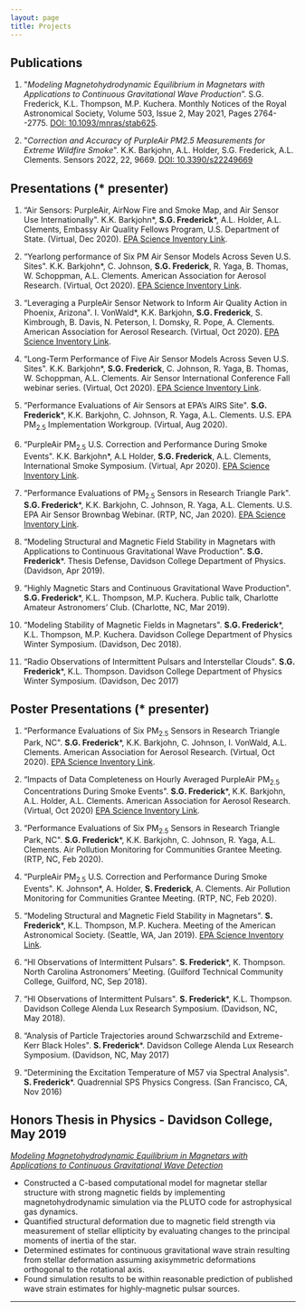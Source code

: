 ```yaml
---
layout: page
title: Projects
---
```

## Publications
1. "_Modeling  Magnetohydrodynamic  Equilibrium  in  Magnetars  with  Applications  to  Continuous  Gravitational Wave Production_”. S.G. Frederick, K.L. Thompson, M.P. Kuchera. Monthly Notices of the Royal Astronomical Society, Volume 503, Issue 2, May 2021, Pages 2764--2775. [DOI: 10.1093/mnras/stab625](https://doi.org/10.1093/mnras/stab625).

2. "_Correction and Accuracy of PurpleAir PM2.5 Measurements for Extreme Wildfire Smoke_". K.K. Barkjohn, A.L. Holder, S.G. Frederick, A.L. Clements. Sensors 2022, 22, 9669. [DOI: 10.3390/s22249669](https://www.mdpi.com/1424-8220/22/24/9669)

## Presentations (* presenter)
1.  “Air Sensors: PurpleAir, AirNow Fire and Smoke Map, and Air Sensor
    Use Internationally". K.K. Barkjohn*, **S.G.
    Frederick***, A.L. Holder, A.L. Clements, Embassy Air
    Quality Fellows Program, U.S. Department of State. (Virtual, Dec
    2020). [EPA Science Inventory Link][6PR].

2.  “Yearlong performance of Six PM Air Sensor Models Across Seven U.S.
    Sites". K.K. Barkjohn*, C. Johnson, **S.G.
    Frederick**, R. Yaga, B. Thomas, W. Schoppman, A.L. Clements.
    American Association for Aerosol Research. (Virtual, Oct 2020).
    [EPA Science Inventory Link][5PR].

3.  “Leveraging a PurpleAir Sensor Network to Inform Air Quality Action
    in Phoenix, Arizona". I. VonWald*, K.K. Barkjohn, **S.G.
    Frederick**, S. Kimbrough, B. Davis, N. Peterson, I. Domsky, R.
    Pope, A. Clements. American Association for Aerosol Research.
    (Virtual, Oct 2020). [EPA Science Inventory Link][4PR].

4.  “Long-Term Performance of Five Air Sensor Models Across Seven U.S.
    Sites". K.K. Barkjohn*, **S.G. Frederick**, C.
    Johnson, R. Yaga, B. Thomas, W. Schoppman, A.L. Clements. Air Sensor
    International Conference Fall webinar series. (Virtual, Oct 2020).
    [EPA Science Inventory Link][3PR].

5.  “Performance Evaluations of Air Sensors at EPA’s AIRS Site". **S.G.
    Frederick***, K.K. Barkjohn, C. Johnson, R. Yaga, A.L.
    Clements. U.S. EPA PM<sub>2.5</sub> Implementation Workgroup.
    (Virtual, Aug 2020).  

6.  “PurpleAir PM<sub>2.5</sub> U.S. Correction and Performance During
    Smoke Events". K.K. Barkjohn*, A.L Holder, **S.G.
    Frederick**, A.L. Clements, International Smoke Symposium. (Virtual,
    Apr 2020). [EPA Science Inventory Link][2PR].  

7.  “Performance Evaluations of PM<sub>2.5</sub> Sensors in Research
    Triangle Park". **S.G. Frederick***, K.K. Barkjohn, C.
    Johnson, R. Yaga, A.L. Clements. U.S. EPA Air Sensor Brownbag
    Webinar. (RTP, NC, Jan 2020). [EPA Science Inventory Link][1PR].  

8.  “Modeling Structural and Magnetic Field Stability in Magnetars with
    Applications to Continuous Gravitational Wave Production". **S.G.
    Frederick***. Thesis Defense, Davidson College Department
    of Physics. (Davidson, Apr 2019).

9.  “Highly Magnetic Stars and Continuous Gravitational Wave
    Production". **S.G. Frederick***, K.L. Thompson, M.P.
    Kuchera. Public talk, Charlotte Amateur Astronomers’ Club.
    (Charlotte, NC, Mar 2019).  

10. “Modeling Stability of Magnetic Fields in Magnetars". **S.G.
    Frederick***, K.L. Thompson, M.P. Kuchera. Davidson
    College Department of Physics Winter Symposium. (Davidson, Dec
    2018).  

11. “Radio Observations of Intermittent Pulsars and Interstellar
    Clouds". **S.G. Frederick***, K.L. Thompson. Davidson
    College Department of Physics Winter Symposium. (Davidson, Dec
    2017)

[6PR]: https://cfpub.epa.gov/si/si_public_record_Report.cfm?dirEntryId=350379&Lab=CEMM
[5PR]: https://cfpub.epa.gov/si/si_public_record_report.cfm?dirEntryId=349964&Lab=CEMM
[4PR]: https://cfpub.epa.gov/si/si_public_record_report.cfm?Lab=CEMM&dirEntryId=349966
[3PR]: https://cfpub.epa.gov/si/si_public_record_report.cfm?dirEntryId=349961&Lab=CEMM
[2PR]: https://cfpub.epa.gov/si/si_public_record_report.cfm?dirEntryId=349513&Lab=CEMM
[1PR]: https://cfpub.epa.gov/si/si_public_record_report.cfm?dirEntryId=348487&Lab=CEMM

## Poster Presentations (* presenter)
1.  “Performance Evaluations of Six PM<sub>2.5</sub> Sensors in Research
    Triangle Park, NC". **S.G. Frederick***, K.K.
    Barkjohn, C. Johnson, I. VonWald, A.L. Clements. American
    Association for Aerosol Research. (Virtual, Oct 2020). [EPA Science Inventory Link][3PO].  

2.  “Impacts of Data Completeness on Hourly Averaged PurpleAir
    PM<sub>2.5</sub> Concentrations During Smoke Events". **S.G.
    Frederick***, K.K. Barkjohn, A.L. Holder, A.L. Clements.
    American Association for Aerosol Research. (Virtual, Oct 2020) [EPA Science Inventory Link][2PO].  

3.  “Performance Evaluations of Six PM<sub>2.5</sub> Sensors in Research
    Triangle Park, NC". **S.G. Frederick***, K.K.
    Barkjohn, C. Johnson, R. Yaga, A.L. Clements. Air Pollution
    Monitoring for Communities Grantee Meeting. (RTP, NC, Feb 2020).  

4.  “PurpleAir PM<sub>2.5</sub> U.S. Correction and Performance During
    Smoke Events". K. Johnson*, A. Holder, **S.
    Frederick**, A. Clements. Air Pollution Monitoring for Communities
    Grantee Meeting. (RTP, NC, Feb 2020).  

5.  “Modeling Structural and Magnetic Field Stability in Magnetars".
    **S. Frederick***, K.L. Thompson, M.P. Kuchera. Meeting
    of the American Astronomical Society. (Seattle, WA, Jan 2019).
    [EPA Science Inventory Link][1PO].  

6.  “HI Observations of Intermittent Pulsars". **S.
    Frederick***, K. Thompson. North Carolina Astronomers’
    Meeting. (Guilford Technical Community College, Guilford, NC, Sep
    2018).  

7.  “HI Observations of Intermittent Pulsars". **S.
    Frederick***, K.L. Thompson. Davidson College Alenda Lux
    Research Symposium. (Davidson, NC, May 2018).  

8.  “Analysis of Particle Trajectories around Schwarzschild and
    Extreme-Kerr Black Holes". **S. Frederick***. Davidson
    College Alenda Lux Research Symposium. (Davidson, NC, May 2017)  

9.  “Determining the Excitation Temperature of M57 via Spectral
    Analysis". **S. Frederick***. Quadrennial SPS Physics
    Congress. (San Francisco, CA, Nov 2016)

## Honors Thesis in Physics - Davidson College, May 2019
[_Modeling Magnetohydrodynamic Equilibrium in Magnetars with Applications to Continuous Gravitational Wave Detection_](https://samfrederick.github.io/media/docs/frederick-thesis.pdf)
- Constructed a C-based computational model for magnetar stellar structure with strong magnetic fields by implementing magnetohydrodynamic simulation via the PLUTO code for astrophysical gas dynamics.
- Quantified structural deformation due to magnetic field strength via measurement of stellar ellipticity by evaluating changes to the principal moments of inertia of the star.
- Determined estimates for continuous gravitational wave strain resulting from stellar deformation assuming axisymmetric deformations orthogonal to the rotational axis.
- Found simulation results to be within reasonable prediction of published wave strain estimates for highly-magnetic pulsar sources.  

<hr/>

[3PO]: https://cfpub.epa.gov/si/si_public_record_Report.cfm?dirEntryId=349512&Lab=CEMM
[2PO]: https://cfpub.epa.gov/si/si_public_record_Report.cfm?Lab=CEMM&dirEntryId=350073
[1PO]: https://ui.adsabs.harvard.edu/abs/2019AAS...23315311F/abstract
